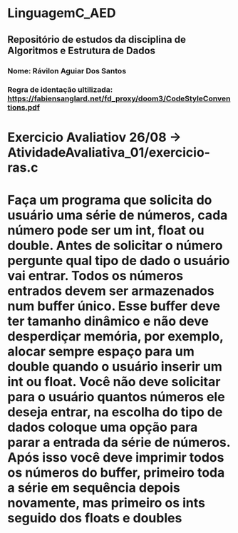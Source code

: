 # LinguagemC_AED

## Repositório de estudos da disciplina de Algoritmos e Estrutura de Dados 

### Nome: Rávilon Aguiar Dos Santos
### Regra de identação ultilizada: https://fabiensanglard.net/fd_proxy/doom3/CodeStyleConventions.pdf

Exercicio Avaliatiov 26/08 -> AtividadeAvaliativa_01/exercicio-ras.c
===================================================================================================
Faça um programa que solicita do usuário uma série de números, cada número pode ser um
int, float ou double. Antes de solicitar o número pergunte qual tipo de dado o usuário vai entrar.
Todos os números entrados devem ser armazenados num buffer único. Esse buffer deve ter tamanho
dinâmico e não deve desperdiçar memória, por exemplo, alocar sempre espaço para um double
quando o usuário inserir um int ou float.
Você não deve solicitar para o usuário quantos números ele deseja entrar, na escolha do tipo
de dados coloque uma opção para parar a entrada da série de números. Após isso você deve imprimir
todos os números do buffer, primeiro toda a série em sequência depois novamente, mas primeiro os
ints seguido dos floats e doubles
===================================================================================================
